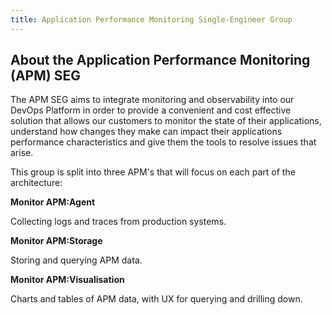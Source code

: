 ```yaml
---
title: Application Performance Monitoring Single-Engineer Group
---
```


## About the Application Performance Monitoring (APM) SEG

The APM SEG aims to integrate monitoring and observability into our DevOps Platform in order to provide a convenient and cost effective solution that allows our customers to monitor the state of their applications, understand how changes they make can impact their applications performance characteristics and give them the tools to resolve issues that arise.

This group is split into three APM's that will focus on each part of the architecture:

**Monitor APM:Agent**

Collecting logs and traces from production systems.

**Monitor APM:Storage**

Storing and querying APM data.

**Monitor APM:Visualisation**

Charts and tables of APM data, with UX for querying and drilling down.
